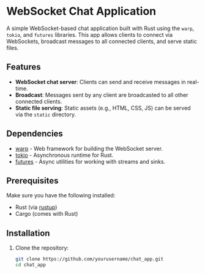 # WebSocket Chat Application

A simple WebSocket-based chat application built with Rust using the `warp`, `tokio`, and `futures` libraries. This app allows clients to connect via WebSockets, broadcast messages to all connected clients, and serve static files.

## Features

- **WebSocket chat server**: Clients can send and receive messages in real-time.
- **Broadcast**: Messages sent by any client are broadcasted to all other connected clients.
- **Static file serving**: Static assets (e.g., HTML, CSS, JS) can be served via the `static` directory.
  
## Dependencies

- [warp](https://docs.rs/warp/) - Web framework for building the WebSocket server.
- [tokio](https://tokio.rs/) - Asynchronous runtime for Rust.
- [futures](https://docs.rs/futures/) - Async utilities for working with streams and sinks.

## Prerequisites

Make sure you have the following installed:
- Rust (via [rustup](https://rustup.rs/))
- Cargo (comes with Rust)

## Installation

1. Clone the repository:
   ```bash
   git clone https://github.com/yourusername/chat_app.git
   cd chat_app
